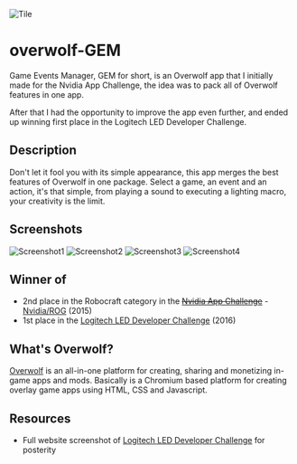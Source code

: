 ![Tile](https://user-images.githubusercontent.com/5304800/139562731-cb12fff2-5eb2-4295-9dfc-287d35d1a899.jpg)

# overwolf-GEM

Game Events Manager, GEM for short, is an Overwolf app that I initially made for the Nvidia App Challenge, the idea was to pack all of Overwolf features in one app.

After that I had the opportunity to improve the app even further, and ended up winning first place in the Logitech LED Developer Challenge.

## Description

Don't let it fool you with its simple appearance, this app merges the best features of Overwolf in one package.
Select a game, an event and an action, it's that simple, from playing a sound to executing a lighting macro, your creativity is the limit.

## Screenshots
![Screenshot1](https://user-images.githubusercontent.com/5304800/139562668-14d4f3b7-f1a1-4a63-b778-5a25311c00a6.jpg)
![Screenshot2 ](https://user-images.githubusercontent.com/5304800/139562670-a54b2b49-d036-4d9f-b284-939ad3fee5ce.jpg)
![Screenshot3](https://user-images.githubusercontent.com/5304800/139562671-00a002c2-60de-4208-a07f-3c2388798f4a.jpg)
![Screenshot4](https://user-images.githubusercontent.com/5304800/139562674-f7a7831a-5ca4-49f9-9ff3-1b14dc107655.jpg)

## Winner of

* 2nd place in the Robocraft category in the [~~Nvidia App Challenge~~](https://www.overwolf.com/nvidia-app-challenge/) - [Nvidia/ROG](https://rog.asus.com/articles/events/asus-teams-up-with-nvidia-and-overwolf-for-65k-in-prizes/) (2015)
* 1st place in the [Logitech LED Developer Challenge](http://www.overwolf.com/contests/led-app-challenge/) (2016)

## What's Overwolf?

[Overwolf](https://www.overwolf.com/) is an all-in-one platform for creating, sharing and monetizing in-game apps and mods. Basically is a Chromium based platform for creating overlay game apps using HTML, CSS and Javascript.


## Resources

* Full website screenshot of [Logitech LED Developer Challenge](https://user-images.githubusercontent.com/5304800/139562740-902b8f19-77d0-4b3a-9af4-45fa2243c6f7.png) for posterity

